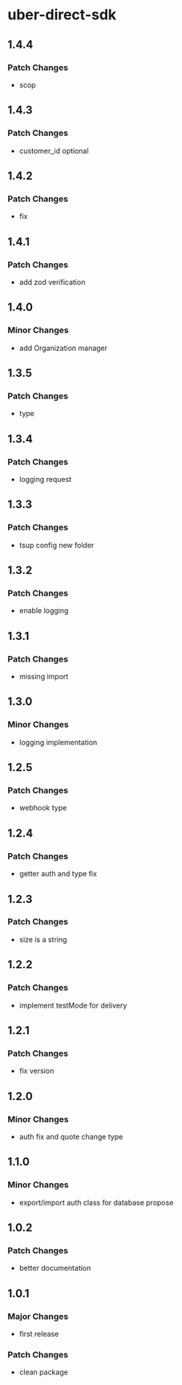 # uber-direct-sdk

## 1.4.4

### Patch Changes

- scop

## 1.4.3

### Patch Changes

- customer_id optional

## 1.4.2

### Patch Changes

- fix

## 1.4.1

### Patch Changes

- add zod verification

## 1.4.0

### Minor Changes

- add Organization manager

## 1.3.5

### Patch Changes

- type

## 1.3.4

### Patch Changes

- logging request

## 1.3.3

### Patch Changes

- tsup config new folder

## 1.3.2

### Patch Changes

- enable logging

## 1.3.1

### Patch Changes

- missing import

## 1.3.0

### Minor Changes

- logging implementation

## 1.2.5

### Patch Changes

- webhook type

## 1.2.4

### Patch Changes

- getter auth and type fix

## 1.2.3

### Patch Changes

- size is a string

## 1.2.2

### Patch Changes

- implement testMode for delivery

## 1.2.1

### Patch Changes

- fix version

## 1.2.0

### Minor Changes

- auth fix and quote change type

## 1.1.0

### Minor Changes

- export/import auth class for database propose

## 1.0.2

### Patch Changes

- better documentation

## 1.0.1

### Major Changes

- first release

### Patch Changes

- clean package
